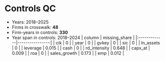 # Controls QC

- Years: 2018–2025
- Firms in crosswalk: **48**
- Firm-years in controls: **330**
- Year span in controls: 2018–2024
| column       |   missing_share |
|:-------------|----------------:|
| cik          |           0     |
| year         |           0     |
| gvkey        |           0     |
| sic          |           0     |
| ln_assets    |           0     |
| leverage     |           0.015 |
| cash         |           0     |
| rd_intensity |           0.648 |
| capx_at      |           0.009 |
| roa          |           0     |
| sales_growth |           0.173 |
| emp          |           0.012 |